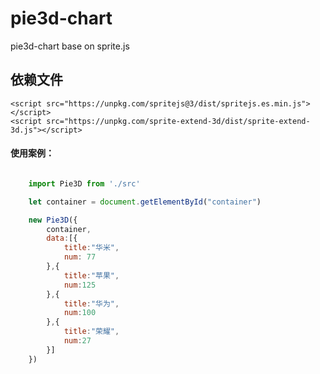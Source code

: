 # pie3d-chart
pie3d-chart base on sprite.js

## 依赖文件

    <script src="https://unpkg.com/spritejs@3/dist/spritejs.es.min.js"></script>
    <script src="https://unpkg.com/sprite-extend-3d/dist/sprite-extend-3d.js"></script>

#### 使用案例：

``` js

    import Pie3D from './src'

    let container = document.getElementById("container")

    new Pie3D({
        container,
        data:[{
            title:"华米",
            num: 77
        },{
            title:"苹果",
            num:125
        },{
            title:"华为",
            num:100
        },{
            title:"荣耀",
            num:27
        }]
    })

```
